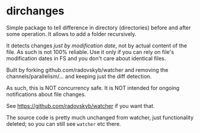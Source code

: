 # dirchanges

Simple package to tell difference in directory (directories) before and after some operation. It allows to
add a folder recursively.

It detects changes *just by modification date*, not by actual content of the file.
As such is not 100% reliable. Use it only if you can rely on file's modification dates in FS and you don't care
about identical files.

Built by forking github.com/radovskyb/watcher and removing the channels/parallelism/... and keeping just
the diff detection.

As such, this is NOT concurrency safe. It is NOT intended for ongoing notifications about file changes.

See https://github.com/radovskyb/watcher if you want that.

The source code is pretty much unchanged from watcher, just functionality deleted;
so you can still see `watcher` etc there.